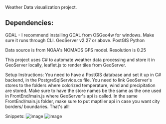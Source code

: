 Weather Data visualization project.

## Dependencies:
GDAL - I recommend installing GDAL from OSGeo4w for windows. Make sure it runs through CLI. 
GeoServer v2.27 or above.
PostGIS
Python 

Data source is from NOAA's NOMADS GFS model. 
Resolution is 0.25

This project uses C# to automate weather data processing and store it in GeoServer locally, leaflet.js to render tiles from GeoServer.

Setup Instructions:
You need to have a PostGIS database and set it up in C# backend, in the PostgreSqlService.cs file.
You need to link GeoServer's stores to the folders where colorized temperature, wind and precipitation are stored. Make sure to have the store names be the same as the one used in FrontEnd/main.js where GeoServer's api is called.
In the same FrontEnd/main.js folder, make sure to put maptiler api in case you want city borders/ boundaries.
That's all!

Snippets:
![image](https://github.com/user-attachments/assets/5eba21cf-1c7a-4963-82b2-382e09958f3a)
![image](https://github.com/user-attachments/assets/15ee5572-d10f-478f-94a0-8e0dc6f0919b)



